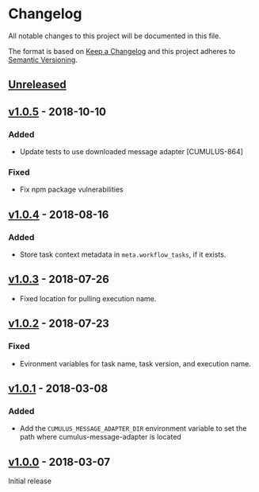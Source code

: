 # Changelog
All notable changes to this project will be documented in this file.

The format is based on [Keep a Changelog](http://keepachangelog.com/en/1.0.0/)
and this project adheres to [Semantic Versioning](http://semver.org/spec/v2.0.0.html).

## [Unreleased]

## [v1.0.5] - 2018-10-10

### Added
- Update tests to use downloaded message adapter [CUMULUS-864]

### Fixed
- Fix npm package vulnerabilities

## [v1.0.4] - 2018-08-16
### Added

- Store task context metadata in `meta.workflow_tasks`, if it exists.

## [v1.0.3] - 2018-07-26

- Fixed location for pulling execution name.

## [v1.0.2] - 2018-07-23
### Fixed

- Evironment variables for task name, task version, and execution name.

## [v1.0.1] - 2018-03-08
### Added

- Add the `CUMULUS_MESSAGE_ADAPTER_DIR` environment variable to set the path where cumulus-message-adapter is located

## [v1.0.0] - 2018-03-07

Initial release

[Unreleased]:
https://github.com/cumulus-nasa/cumulus-cumulus-message-adapter-js/compare/v1.0.5...HEAD
[v1.0.5]:
https://github.com/cumulus-nasa/cumulus-cumulus-message-adapter-js/compare/v1.0.4...v1.0.5
[v1.0.4]:
https://github.com/cumulus-nasa/cumulus-cumulus-message-adapter-js/compare/v1.0.3...v1.0.4
[v1.0.3]: https://github.com/cumulus-nasa/cumulus-cumulus-message-adapter-js/compare/v1.0.2...v1.0.3
[v1.0.2]: https://github.com/cumulus-nasa/cumulus-cumulus-message-adapter-js/compare/v1.0.1...v1.0.2
[v1.0.1]: https://github.com/cumulus-nasa/cumulus-cumulus-message-adapter-js/compare/v1.0.0...v1.0.1
[v1.0.0]: https://github.com/cumulus-nasa/cumulus-message-adapter-js/tree/v1.0.0
